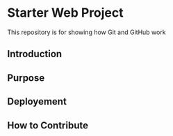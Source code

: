 # Starter Web Project

This repository is for showing how Git and GitHub work

## Introduction

## Purpose

## Deployement

## How to Contribute